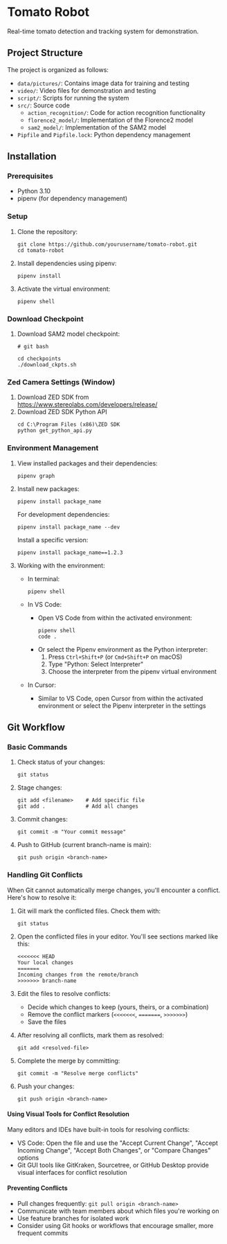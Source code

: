 # Tomato Robot
Real-time tomato detection and tracking system for demonstration.

## Project Structure

The project is organized as follows:
- `data/pictures/`: Contains image data for training and testing
- `video/`: Video files for demonstration and testing
- `script/`: Scripts for running the system
- `src/`: Source code
  - `action_recognition/`: Code for action recognition functionality
  - `florence2_model/`: Implementation of the Florence2 model
  - `sam2_model/`: Implementation of the SAM2 model
- `Pipfile` and `Pipfile.lock`: Python dependency management

## Installation

### Prerequisites
- Python 3.10
- pipenv (for dependency management)

### Setup
1. Clone the repository:
   ```
   git clone https://github.com/yourusername/tomato-robot.git
   cd tomato-robot
   ```

2. Install dependencies using pipenv:
   ```
   pipenv install
   ```

3. Activate the virtual environment:
   ```
   pipenv shell
   ```

### Download Checkpoint
1. Download SAM2 model checkpoint:
   ```
   # git bash
   
   cd checkpoints
   ./download_ckpts.sh
   ```

### Zed Camera Settings (Window)
1. Download ZED SDK from https://www.stereolabs.com/developers/release/ 
2. Download ZED SDK Python API
   ```
   cd C:\Program Files (x86)\ZED SDK
   python get_python_api.py
   ```

### Environment Management

1. View installed packages and their dependencies:
   ```
   pipenv graph
   ```

2. Install new packages:
   ```
   pipenv install package_name
   ```
   
   For development dependencies:
   ```
   pipenv install package_name --dev
   ```
   
   Install a specific version:
   ```
   pipenv install package_name==1.2.3
   ```

3. Working with the environment:
   
   - In terminal:
     ```
     pipenv shell
     ```
   
   - In VS Code:
     - Open VS Code from within the activated environment:
       ```
       pipenv shell
       code .
       ```
     - Or select the Pipenv environment as the Python interpreter:
       1. Press `Ctrl+Shift+P` (or `Cmd+Shift+P` on macOS)
       2. Type "Python: Select Interpreter"
       3. Choose the interpreter from the pipenv virtual environment
   
   - In Cursor:
     - Similar to VS Code, open Cursor from within the activated environment or select the Pipenv interpreter in the settings

## Git Workflow

### Basic Commands

1. Check status of your changes:
   ```
   git status
   ```

2. Stage changes:
   ```
   git add <filename>    # Add specific file
   git add .             # Add all changes
   ```

3. Commit changes:
   ```
   git commit -m "Your commit message"
   ```

4. Push to GitHub (current branch-name is main):
   ```
   git push origin <branch-name>
   ```

### Handling Git Conflicts

When Git cannot automatically merge changes, you'll encounter a conflict. Here's how to resolve it:

1. Git will mark the conflicted files. Check them with:
   ```
   git status
   ```

2. Open the conflicted files in your editor. You'll see sections marked like this:
   ```
   <<<<<<< HEAD
   Your local changes
   =======
   Incoming changes from the remote/branch
   >>>>>>> branch-name
   ```

3. Edit the files to resolve conflicts:
   - Decide which changes to keep (yours, theirs, or a combination)
   - Remove the conflict markers (`<<<<<<<`, `=======`, `>>>>>>>`)
   - Save the files

4. After resolving all conflicts, mark them as resolved:
   ```
   git add <resolved-file>
   ```

5. Complete the merge by committing:
   ```
   git commit -m "Resolve merge conflicts"
   ```

6. Push your changes:
   ```
   git push origin <branch-name>
   ```

#### Using Visual Tools for Conflict Resolution

Many editors and IDEs have built-in tools for resolving conflicts:

- VS Code: Open the file and use the "Accept Current Change", "Accept Incoming Change", "Accept Both Changes", or "Compare Changes" options
- Git GUI tools like GitKraken, Sourcetree, or GitHub Desktop provide visual interfaces for conflict resolution

#### Preventing Conflicts

- Pull changes frequently: `git pull origin <branch-name>`
- Communicate with team members about which files you're working on
- Use feature branches for isolated work
- Consider using Git hooks or workflows that encourage smaller, more frequent commits